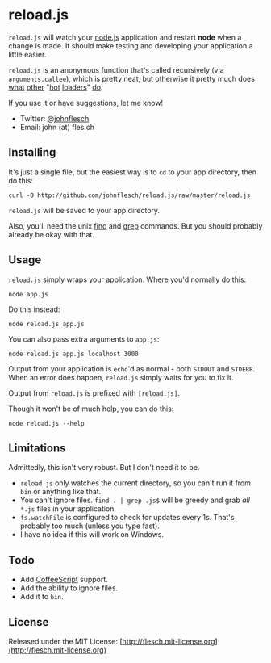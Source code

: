 # reload.js

`reload.js` will watch your [node.js](http://nodejs.org/) application and restart **node** when a change is made. It should make testing and developing your application a little easier.

`reload.js` is an anonymous function that's called recursively (via `arguments.callee`), which is pretty neat, but otherwise it pretty much does [what](http://github.com/ripter/node.runner) [other](http://github.com/remy/nodemon) "[hot](http://gist.github.com/520253) [loaders](http://github.com/weepy/bounce)" [do](http://stackoverflow.com/questions/1972242/auto-reload-of-files-in-node-js).

If you use it or have suggestions, let me know!

  - Twitter: [@johnflesch](http://twitter.com/#!/johnflesch)
  - Email: john (at) fles.ch

## Installing

It's just a single file, but the easiest way is to `cd` to your app directory, then do this:

    curl -O http://github.com/johnflesch/reload.js/raw/master/reload.js

`reload.js` will be saved to your app directory.

Also, you'll need the unix [find](http://unixhelp.ed.ac.uk/CGI/man-cgi?find) and [grep](http://unixhelp.ed.ac.uk/CGI/man-cgi?grep) commands. But you should probably already be okay with that.

## Usage

`reload.js` simply wraps your application. Where you'd normally do this:

    node app.js

Do this instead:

    node reload.js app.js

You can also pass extra arguments to `app.js`:

    node reload.js app.js localhost 3000

Output from your application is `echo`'d as normal - both `STDOUT` and `STDERR`. When an error does happen, `reload.js` simply waits for you to fix it.

Output from `reload.js` is prefixed with `[reload.js]`.

Though it won't be of much help, you can do this:

    node reload.js --help

## Limitations

Admittedly, this isn't very robust. But I don't need it to be.

  - `reload.js` only watches the current directory, so you can't run it from `bin` or anything like that.
  - You can't ignore files. `find . | grep .js$` will be greedy and grab *all* `*.js` files in your application.
  - `fs.watchFile` is configured to check for updates every 1s. That's probably too much (unless you type fast).
  - I have no idea if this will work on Windows.

## Todo

  - Add [CoffeeScript](http://jashkenas.github.com/coffee-script/) support.
  - Add the ability to ignore files.
  - Add it to `bin`.

## License

Released under the MIT License: [http://flesch.mit-license.org](http://flesch.mit-license.org)
